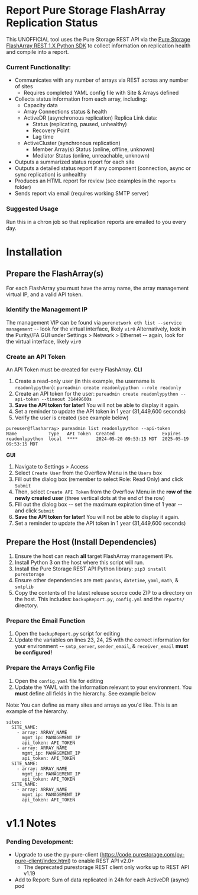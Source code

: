 # Report Pure Storage FlashArray Replication Status
This UNOFFICIAL tool uses the Pure Storage REST API via the [Pure Storage FlashArray REST 1.X Python SDK](https://pure-storage-python-rest-client.readthedocs.io/en/stable/installation.html) to collect information on replication health and compile into a report.

### Current Functionality:
* Communicates with any number of arrays via REST across any number of sites
    * Requires completed YAML config file with Site & Arrays defined
* Collects status information from each array, including:
    * Capacity data
    * Array Connections status & health
    * ActiveDR (asynchronous replication) Replica Link data:
        * Status (replicating, paused, unhealthy)
        * Recovery Point
        * Lag time
    * ActiveCluster (synchronous replication)
        * Member Array(s) Status (online, offline, unknown)
        * Mediator Status (online, unreachable, unknown)
* Outputs a summarized status report for each site
* Outputs a detailed status report if any component (connection, async or sync replication) is unhealthy
* Produces an HTML report for review (see examples in the `reports` folder)
* Sends report via email (requires working SMTP server)

### Suggested Usage
Run this in a chron job so that replication reports are emailed to you every day.

# Installation
## Prepare the FlashArray(s)
For each FlashArray you must have the array name, the array management virtual IP, and a valid API token.
### Identify the Management IP
The management VIP can be found via `purenetwork eth list --service management` -- look for the virtual interface, likely `vir0`
Alternatively, look in the Purity//FA GUI under Settings > Network > Ethernet -- again, look for the virtual interface, likely `vir0`

### Create an API Token
An API Token must be created for every FlashArray.
**CLI**
1. Create a read-only user (in this example, the username is `readonlypython`): `pureadmin create readonlypython --role readonly`
2. Create an API token for the user: `pureadmin create readonlypython --api-token --timeout 31449600s`
3. **Save the API token for later!** You will not be able to display it again.
4. Set a reminder to update the API token in 1 year (31,449,600 seconds)
5. Verify the user is created (see example below)

```
pureuser@flasharray> pureadmin list readonlypython --api-token
Name            Type   API Token  Created                  Expires
readonlypython  local  ****       2024-05-20 09:53:15 MDT  2025-05-19 09:53:15 MDT
```

**GUI**
1. Navigate to Settings > Access
2. Select `Create User` from the Overflow Menu in the `Users` box
3. Fill out the dialog box (remember to select Role: Read Only) and click `Submit`
4. Then, select `Create API Token` from the Overflow Menu in the **row of the newly created user** (three vertical dots at the end of the row)
5. Fill out the dialog box -- set the maximum expiration time of 1 year -- and click `Submit`
6. **Save the API token for later!** You will not be able to display it again.
7. Set a reminder to update the API token in 1 year (31,449,600 seconds)

## Prepare the Host (Install Dependencies)
1. Ensure the host can reach **all** target FlashArray management IPs.
2. Install Python 3 on the host where this script will run.
3. Install the Pure Storage REST API Python library: `pip3 install purestorage`
4. Ensure other dependencies are met: `pandas`, `datetime`, `yaml`, `math`, & `smtplib`
5. Copy the contents of the latest release source code ZIP to a directory on the host. This includes: `backupReport.py`, `config.yml` and the `reports/` directory.

### Prepare the Email Function
1. Open the `backupReport.py` script for editing
2. Update the variables on lines 23, 24, 25 with the correct information for your environment -- `smtp_server`, `sender_email`, & `receiver_email` **must be configured!**

### Prepare the Arrays Config File
1. Open the `config.yaml` file for editing
2. Update the YAML with the information relevant to your environment. You **must** define all fields in the hierarchy. See example below

Note: You can define as many sites and arrays as you'd like. This is an example of the hierarchy.
```
sites:
  SITE_NAME:
    - array: ARRAY_NAME
      mgmt_ip: MANAGEMENT_IP
      api_token: API_TOKEN
    - array: ARRAY_NAME
      mgmt_ip: MANAGEMENT_IP
      api_token: API_TOKEN
  SITE_NAME:
    - array: ARRAY_NAME
      mgmt_ip: MANAGEMENT_IP
      api_token: API_TOKEN
  SITE_NAME:
    - array: ARRAY_NAME
      mgmt_ip: MANAGEMENT_IP
      api_token: API_TOKEN
```

# v1.1 Notes
### Pending Development:
* Upgrade to use the py-pure-client (https://code.purestorage.com/py-pure-client/index.html) to enable REST API v2.0+
    * The deprecated purestorage REST client only works up to REST API v1.19
* Add to Report: Sum of data replicated in 24h for each ActiveDR (async) pod
